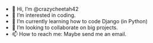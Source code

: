 - 👋 Hi, I’m @crazycheetah42
- 👀 I’m interested in coding.
- 🌱 I’m currently learning how to code Django (in Python)
- 💞️ I’m looking to collaborate on big projects.
- 📫 How to reach me: Maybe send me an email.
